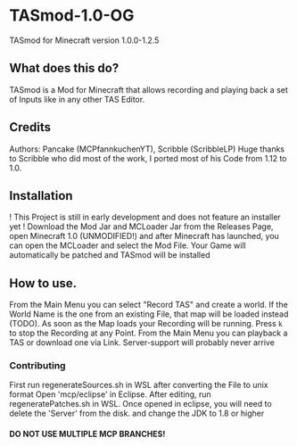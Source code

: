 # TASmod-1.0-OG
TASmod for Minecraft version 1.0.0-1.2.5

## What does this do?
TASmod is a Mod for Minecraft that allows recording and playing back a set of Inputs like in any other TAS Editor.

## Credits
Authors: Pancake (MCPfannkuchenYT), Scribble (ScribbleLP)
Huge thanks to Scribble who did most of the work, I ported most of his Code from 1.12 to 1.0.

## Installation
! This Project is still in early development and does not feature an installer yet !
 Download the Mod Jar and MCLoader Jar from the Releases Page, open Minecraft 1.0 (UNMODIFIED!)
 and after Minecraft has launched, you can open the MCLoader and select the Mod File. Your Game will automatically be patched and TASmod will be installed
 
 ## How to use.
 From the Main Menu you can select "Record TAS" and create a world. If the World Name is the one from an existing File, that map will be loaded instead (TODO).
 As soon as the Map loads your Recording will be running. Press `k` to stop the Recording at any Point. From the Main Menu you can playback a TAS or download one via Link. Server-support will probably never arrive

### Contributing
First run regenerateSources.sh in WSL after converting the File to unix format
Open 'mcp/eclipse' in Eclipse.
After editing, run regeneratePatches.sh in WSL.
Once opened in eclipse, you will need to delete the 'Server' from the disk. and change the JDK to 1.8 or higher
#### DO NOT USE MULTIPLE MCP BRANCHES!
